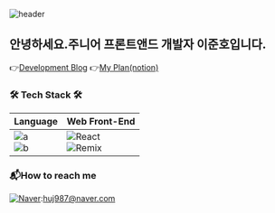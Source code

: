 ![header](https://capsule-render.vercel.app/api?type=waving&color=gradient&customColorList=0,26,13&height=300&section=header&text=Welcome!!%20&fontSize=100)
## 안녕하세요.주니어 프론트앤드 개발자 이준호입니다.
👉[Development Blog](https://blog.naver.com/huj987)
👉[My Plan(notion)](https://wujuno.notion.site/Action-Projects-10ec2f8ebd6c459ba1b76658b2120b31)
### 🛠 Tech Stack 🛠

|Language|Web Front-End|
|---|---|
|![a](https://img.shields.io/badge/JavaScript-F7DF1E?style=flat-square&logo=JavaScript&logoColor=white) <br> ![b](https://img.shields.io/badge/TypeScript-3178C6?style=flat-square&logo=TypeScript&logoColor=white)|![React](https://img.shields.io/badge/react-%2320232a.svg?style=for-the-badge&logo=react&logoColor=%2361DAFB)<br>![Remix](https://img.shields.io/badge/remix-%23000.svg?style=for-the-badge&logo=remix&logoColor=white)

### 📬How to reach me
[![Naver](https://img.shields.io/badge/Naver-03C75A?style=for-the-badge&logo=Naver&logoColor=white)](mailto:huj987@naver.com):huj987@naver.com
